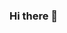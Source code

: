 ### Hi there 👋

<!--
**rvaidun/rvaidun** is a ✨ _special_ ✨ repository because its `README.md` (this file) appears on your GitHub profile.
[![Linkedin: rahulvaidun](https://img.shields.io/badge/-thaianebraga-blue?style=flat-square&logo=Linkedin&logoColor=white&link=https://www.linkedin.com/in/rahulvaidun/)](https://www.linkedin.com/in/rahulvaidun/)

-->
